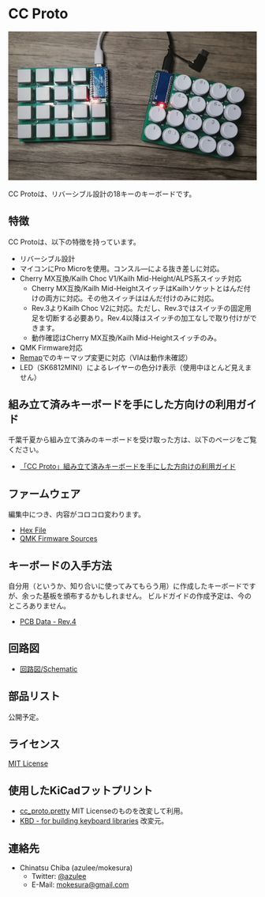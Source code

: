 # CC Proto
![CC Proto](https://github.com/mokesura/cc_proto/blob/main/img/cc_proto.jpg?raw=true)

CC Protoは、リバーシブル設計の18キーのキーボードです。

## 特徴
CC Protoは、以下の特徴を持っています。

- リバーシブル設計
- マイコンにPro Microを使用。コンスル―による抜き差しに対応。
- Cherry MX互換/Kailh Choc V1/Kailh Mid-Height/ALPS系スイッチ対応
  - Cherry MX互換/Kailh Mid-HeightスイッチはKailhソケットとはんだ付けの両方に対応。その他スイッチははんだ付けのみに対応。
  - Rev.3よりKailh Choc V2に対応。ただし、Rev.3ではスイッチの固定用足を切断する必要あり。Rev.4以降はスイッチの加工なしで取り付けができます。
  - 動作確認はCherry MX互換/Kailh Mid-Heightスイッチのみ。
- QMK Firmware対応
- [Remap](https://remap-keys.app)でのキーマップ変更に対応（VIAは動作未確認）
- LED（SK6812MINI）によるレイヤーの色分け表示（使用中ほとんど見えません）

## 組み立て済みキーボードを手にした方向けの利用ガイド
千葉千夏から組み立て済みのキーボードを受け取った方は、以下のページをご覧ください。

- [「CC Proto」組み立て済みキーボードを手にした方向けの利用ガイド](https://github.com/mokesura/cc_proto/blob/doc_draft/doc/0_guide_for_prepared_keyboard.md)

## ファームウェア
編集中につき、内容がコロコロ変わります。

- [Hex File](https://github.com/mokesura/cc_proto/tree/main/firmware)
- [QMK Firmware Sources](https://github.com/mokesura/qmk_firmware/tree/mokesura/cc_proto/keyboards/mokesura/cc_proto)

## キーボードの入手方法
自分用（というか、知り合いに使ってみてもらう用）に作成したキーボードですが、余った基板を頒布するかもしれません。
ビルドガイドの作成予定は、今のところありません。

- [PCB Data - Rev.4](https://github.com/mokesura/cc_proto/tree/main/pcb)

## 回路図
- [回路図/Schematic](https://github.com/mokesura/cc_proto/blob/main/pcb/cc_proto-Schematic.pdf)

## 部品リスト
公開予定。

## ライセンス
[MIT License](https://github.com/mokesura/cc_proto/blob/main/LICENSE)

## 使用したKiCadフットプリント
- [cc_proto.pretty](https://github.com/mokesura/cc_proto/tree/main/pcb/cc_proto.pretty) MIT Licenseのものを改変して利用。
- [KBD - for building keyboard libraries](https://github.com/foostan/kbd) 改変元。

## 連絡先
- Chinatsu Chiba (azulee/mokesura)
  - Twitter: [@azulee](https://twitter.com/azulee)
  - E-Mail: mokesura@gmail.com
